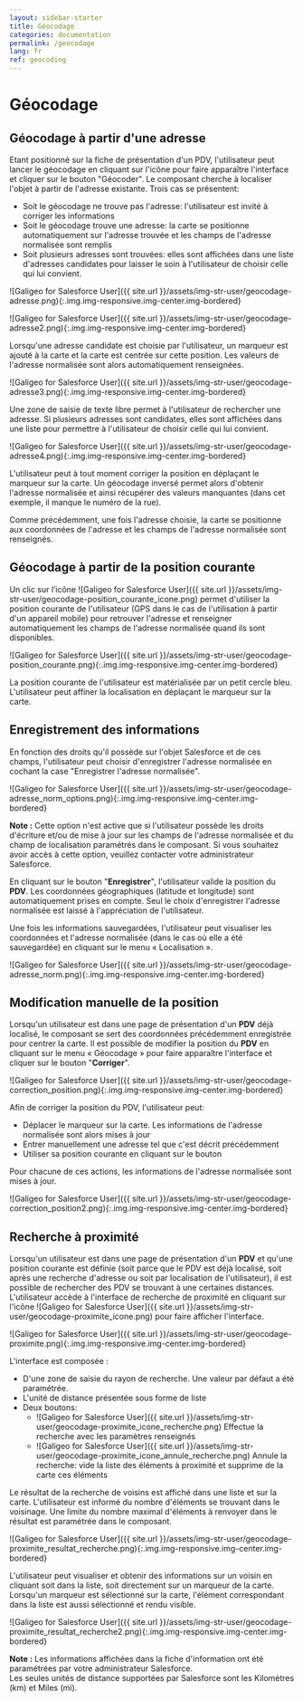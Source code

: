 ```yaml
---
layout: sidebar-starter
title: Géocodage
categories: documentation
permalink: /geocodage
lang: fr
ref: geocoding
---
```


# Géocodage

## Géocodage à partir d'une adresse

Etant positionné sur la fiche de présentation d'un PDV, l'utilisateur peut lancer le géocodage en cliquant sur l'icône    pour faire apparaître l'interface et cliquer sur le bouton "Géocoder". Le composant cherche à localiser l'objet à partir de l'adresse existante. Trois cas se présentent:
-	Soit le géocodage ne trouve pas l'adresse: l'utilisateur est invité à corriger les informations
-	Soit le géocodage trouve une adresse: la carte se positionne automatiquement sur l'adresse trouvée et les champs de l'adresse normalisée sont remplis
-	Soit plusieurs adresses sont trouvées: elles sont affichées dans une liste d'adresses candidates pour laisser le soin à l'utilisateur de choisir celle qui lui convient.

![Galigeo for Salesforce User]({{ site.url }}/assets/img-str-user/geocodage-adresse.png){:.img.img-responsive.img-center.img-bordered}

![Galigeo for Salesforce User]({{ site.url }}/assets/img-str-user/geocodage-adresse2.png){:.img.img-responsive.img-center.img-bordered}

Lorsqu'une adresse candidate est choisie par l'utilisateur, un marqueur est ajouté à la carte et la carte est centrée sur cette position. Les valeurs de l'adresse normalisée sont alors automatiquement renseignées.

![Galigeo for Salesforce User]({{ site.url }}/assets/img-str-user/geocodage-adresse3.png){:.img.img-responsive.img-center.img-bordered}

Une zone de saisie de texte libre permet à l'utilisateur de rechercher une adresse. Si plusieurs adresses sont candidates, elles sont affichées dans une liste pour permettre à l'utilisateur de choisir celle qui lui convient.

![Galigeo for Salesforce User]({{ site.url }}/assets/img-str-user/geocodage-adresse4.png){:.img.img-responsive.img-center.img-bordered}

L'utilisateur peut à tout moment corriger la position en déplaçant le marqueur sur la carte. Un géocodage inversé permet alors d'obtenir l'adresse normalisée et ainsi récupérer des valeurs manquantes (dans cet exemple, il manque le numéro de la rue).

Comme précédemment, une fois l'adresse choisie, la carte se positionne aux coordonnées de l'adresse et les champs de l'adresse normalisée sont renseignés.

## Géocodage à partir de la position courante

Un clic sur l’icône ![Galigeo for Salesforce User]({{ site.url }}/assets/img-str-user/geocodage-position_courante_icone.png) permet d'utiliser la position courante de l'utilisateur (GPS dans le cas de l'utilisation à partir d'un appareil mobile) pour retrouver l'adresse et renseigner automatiquement les champs de l'adresse normalisée quand ils sont disponibles.

![Galigeo for Salesforce User]({{ site.url }}/assets/img-str-user/geocodage-position_courante.png){:.img.img-responsive.img-center.img-bordered}

La position courante de l'utilisateur est matérialisée par un petit cercle bleu. L'utilisateur peut affiner la localisation en déplaçant le marqueur sur la carte.

## Enregistrement des informations

En fonction des droits qu'il possède sur l'objet Salesforce et de ces champs, l'utilisateur peut choisir d'enregistrer l'adresse normalisée en cochant la case "Enregistrer l'adresse normalisée".

![Galigeo for Salesforce User]({{ site.url }}/assets/img-str-user/geocodage-adresse_norm_options.png){:.img.img-responsive.img-center.img-bordered}

<div class="alert alert-info" role="alert"> <strong>Note :</strong> Cette option n'est active que si l'utilisateur possède les droits d'écriture et/ou de mise à jour sur les champs de l'adresse normalisée et du champ de localisation paramétrés dans le composant. Si vous souhaitez avoir accès à cette option, veuillez contacter votre administrateur Salesforce.</div>

En cliquant sur le bouton "**Enregistrer**", l'utilisateur valide la position du **PDV**. Les coordonnées géographiques (latitude et longitude) sont automatiquement prises en compte. Seul le choix d'enregistrer l'adresse normalisée est laissé à l'appréciation de l'utilisateur. 

Une fois les informations sauvegardées, l'utilisateur peut visualiser les coordonnées et l'adresse normalisée (dans le cas où elle a été sauvegardée) en cliquant sur le menu « Localisation ».

![Galigeo for Salesforce User]({{ site.url }}/assets/img-str-user/geocodage-adresse_norm.png){:.img.img-responsive.img-center.img-bordered}

## Modification manuelle de la position

Lorsqu'un utilisateur est dans une page de présentation d'un **PDV** déjà localisé, le composant se sert des coordonnées précédemment enregistrée pour centrer la carte. Il est possible de modifier la position du **PDV** en cliquant sur le menu « Géocodage » pour faire apparaître l'interface et cliquer sur le bouton "**Corriger**".

![Galigeo for Salesforce User]({{ site.url }}/assets/img-str-user/geocodage-correction_position.png){:.img.img-responsive.img-center.img-bordered}

Afin de corriger la position du PDV, l'utilisateur peut:
- Déplacer le marqueur sur la carte. Les informations de l'adresse normalisée sont alors mises à jour
- Entrer manuellement une adresse tel que c'est décrit précédemment
- Utiliser sa position courante en cliquant sur le bouton   

Pour chacune de ces actions, les informations de l'adresse normalisée sont mises à jour.

![Galigeo for Salesforce User]({{ site.url }}/assets/img-str-user/geocodage-correction_position2.png){:.img.img-responsive.img-center.img-bordered}

## Recherche à proximité

Lorsqu'un utilisateur est dans une page de présentation d'un **PDV** et qu'une position courante est définie (soit parce que le PDV est déjà localisé, soit après une recherche d'adresse ou soit par localisation de l'utilisateur), il est possible de rechercher des PDV se trouvant à une certaines distances. 
L'utilisateur accède à l'interface de recherche de proximité en cliquant sur l'icône ![Galigeo for Salesforce User]({{ site.url }}/assets/img-str-user/geocodage-proximite_icone.png) pour faire afficher l'interface.

![Galigeo for Salesforce User]({{ site.url }}/assets/img-str-user/geocodage-proximite.png){:.img.img-responsive.img-center.img-bordered}

L'interface est composée :
- D'une zone de saisie du rayon de recherche. Une valeur par défaut a été paramétrée. 
- L'unité de distance présentée sous forme de liste
- Deux boutons:
 	- ![Galigeo for Salesforce User]({{ site.url }}/assets/img-str-user/geocodage-proximite_icone_recherche.png) Effectue la recherche avec les paramètres renseignés
 	- ![Galigeo for Salesforce User]({{ site.url }}/assets/img-str-user/geocodage-proximite_icone_annule_recherche.png) Annule la recherche: vide la liste des éléments à proximité et supprime de la carte ces éléments

Le résultat de la recherche de voisins est affiché dans une liste et sur la carte. L'utilisateur est informé du nombre d'éléments se trouvant dans le voisinage. Une limite du nombre maximal d'éléments à renvoyer dans le résultat est paramétrée dans le composant. 

![Galigeo for Salesforce User]({{ site.url }}/assets/img-str-user/geocodage-proximite_resultat_recherche.png){:.img.img-responsive.img-center.img-bordered}

L'utilisateur peut visualiser et obtenir des informations sur un voisin en cliquant soit dans la liste, soit directement sur un marqueur de la carte. Lorsqu'un marqueur est sélectionné sur la carte, l'élément correspondant dans la liste est aussi sélectionné et rendu visible.

![Galigeo for Salesforce User]({{ site.url }}/assets/img-str-user/geocodage-proximite_resultat_recherche2.png){:.img.img-responsive.img-center.img-bordered}

<div class="alert alert-info" role="alert"> <strong>Note :</strong> Les informations affichées dans la fiche d'information ont été paramétrées par votre administrateur Salesforce.<br>
Les seules unités de distance supportées par Salesforce sont les Kilomètres (km) et Miles (mi).
</div>
